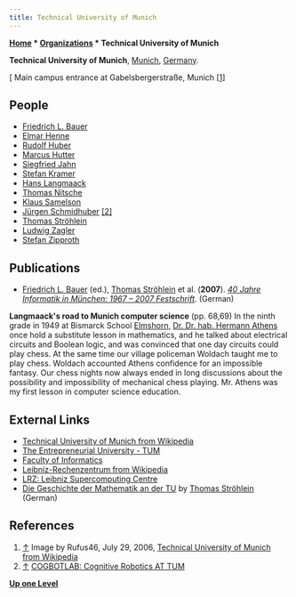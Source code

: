 ```yaml
---
title: Technical University of Munich
---
```

**[Home](Home "Home") \* [Organizations](Organizations "Organizations") \* Technical University of Munich**


**Technical University of Munich**, [Munich](https://en.wikipedia.org/wiki/Munich), [Germany](https://en.wikipedia.org/wiki/Germany).



[ Main campus entrance at Gabelsbergerstraße, Munich <a id="cite-note-1" href="#cite-ref-1">[1]</a>
## People


* [Friedrich L. Bauer](Mathematician#Bauer "Mathematician")
* [Elmar Henne](Elmar_Henne "Elmar Henne")
* [Rudolf Huber](Rudolf_Huber "Rudolf Huber")
* [Marcus Hutter](Marcus_Hutter "Marcus Hutter")
* [Siegfried Jahn](index.php?title=Siegfried_Jahn&action=edit&redlink=1 "Siegfried Jahn (page does not exist)")
* [Stefan Kramer](index.php?title=Stefan_Kramer&action=edit&redlink=1 "Stefan Kramer (page does not exist)")
* [Hans Langmaack](Mathematician#HLangmaacks "Mathematician")
* [Thomas Nitsche](Thomas_Nitsche "Thomas Nitsche")
* [Klaus Samelson](Mathematician#Samelson "Mathematician")
* [Jürgen Schmidhuber](J%C3%BCrgen_Schmidhuber "Jürgen Schmidhuber") <a id="cite-note-2" href="#cite-ref-2">[2]</a>
* [Thomas Ströhlein](Thomas_Str%C3%B6hlein "Thomas Ströhlein")
* [Ludwig Zagler](Ludwig_Zagler "Ludwig Zagler")
* [Stefan Zipproth](Stefan_Zipproth "Stefan Zipproth")


## Publications


* [Friedrich L. Bauer](Mathematician#Bauer "Mathematician") (ed.), [Thomas Ströhlein](Thomas_Str%C3%B6hlein "Thomas Ströhlein") et al. (**2007**). *[40 Jahre Informatik in München: 1967 – 2007 Festschrift](https://www.in.tum.de/die-fakultaet/geschichte/40-jahre-informatik-muenchen/)*. (German)


 **Langmaack's road to Munich computer science** (pp. 68,69)
 In the ninth grade in 1949 at Bismarck School [Elmshorn](https://en.wikipedia.org/wiki/Elmshorn), [Dr. Dr. hab. Hermann Athens](http://www.bismarckschule-elmshorn.de/index.php?menuid=28&reporeid=76) once hold a substitute lesson in mathematics, and he talked about electrical circuits and Boolean logic, and was convinced that one day circuits could play chess. At the same time our village policeman Woldach taught me to play chess. Woldach accounted Athens confidence for an impossible fantasy. Our chess nights now always ended in long discussions about the possibility and impossibility of mechanical chess playing. Mr. Athens was my first lesson in computer science education.
## External Links


* [Technical University of Munich from Wikipedia](https://en.wikipedia.org/wiki/Technical_University_of_Munich)
* [The Entrepreneurial University - TUM](https://www.tum.de/nc/en/homepage/)
* [Faculty of Informatics](http://www.in.tum.de/en.html)
* [Leibniz-Rechenzentrum from Wikipedia](https://en.wikipedia.org/wiki/Leibniz-Rechenzentrum)
* [LRZ: Leibniz Supercomputing Centre](http://www.lrz-muenchen.de/english/index.html)
* [Die Geschichte der Mathematik an der TU](http://www-hm.ma.tum.de/geschichte/node16.html) by [Thomas Ströhlein](Thomas_Str%C3%B6hlein "Thomas Ströhlein") (German)


## References


1. <a id="cite-ref-1" href="#cite-note-1">↑</a> Image by Rufus46, July 29, 2006, [Technical University of Munich from Wikipedia](https://en.wikipedia.org/wiki/Technical_University_of_Munich)
2. <a id="cite-ref-2" href="#cite-note-2">↑</a> [COGBOTLAB: Cognitive Robotics AT TUM](http://www.idsia.ch/~juergen/cogbotlab.html)

**[Up one Level](Organizations "Organizations")**







 
